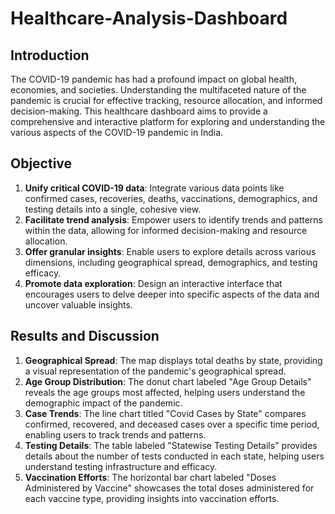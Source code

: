 # Healthcare-Analysis-Dashboard

## Introduction

The COVID-19 pandemic has had a profound impact on global health, economies, and societies. Understanding the multifaceted nature of the pandemic is crucial for effective tracking, resource allocation, and informed decision-making. This healthcare dashboard aims to provide a comprehensive and interactive platform for exploring and understanding the various aspects of the COVID-19 pandemic in India.



## Objective

1. **Unify critical COVID-19 data**: Integrate various data points like confirmed cases, recoveries, deaths, vaccinations, demographics, and testing details into a single, cohesive view.
2. **Facilitate trend analysis**: Empower users to identify trends and patterns within the data, allowing for informed decision-making and resource allocation.
3. **Offer granular insights**: Enable users to explore details across various dimensions, including geographical spread, demographics, and testing efficacy.
4. **Promote data exploration**: Design an interactive interface that encourages users to delve deeper into specific aspects of the data and uncover valuable insights.



## Results and Discussion

1. **Geographical Spread**: The map displays total deaths by state, providing a visual representation of the pandemic's geographical spread.
2. **Age Group Distribution**: The donut chart labeled "Age Group Details" reveals the age groups most affected, helping users understand the demographic impact of the pandemic.
3. **Case Trends**: The line chart titled "Covid Cases by State" compares confirmed, recovered, and deceased cases over a specific time period, enabling users to track trends and patterns.
4. **Testing Details**: The table labeled "Statewise Testing Details" provides details about the number of tests conducted in each state, helping users understand testing infrastructure and efficacy.
5. **Vaccination Efforts**: The horizontal bar chart labeled "Doses Administered by Vaccine" showcases the total doses administered for each vaccine type, providing insights into vaccination efforts.
